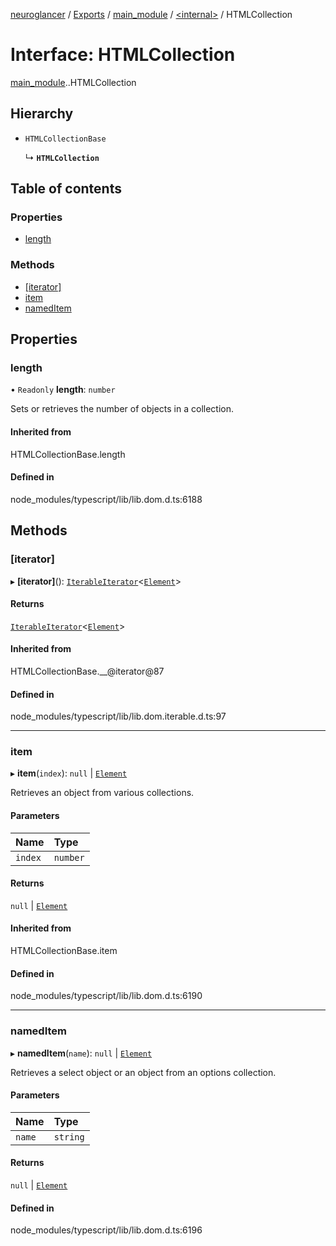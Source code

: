 [neuroglancer](../README.md) / [Exports](../modules.md) / [main\_module](../modules/main_module.md) / [<internal\>](../modules/main_module._internal_.md) / HTMLCollection

# Interface: HTMLCollection

[main_module](../modules/main_module.md).[<internal>](../modules/main_module._internal_.md).HTMLCollection

## Hierarchy

- `HTMLCollectionBase`

  ↳ **`HTMLCollection`**

## Table of contents

### Properties

- [length](main_module._internal_.HTMLCollection.md#length)

### Methods

- [[iterator]](main_module._internal_.HTMLCollection.md#[iterator])
- [item](main_module._internal_.HTMLCollection.md#item)
- [namedItem](main_module._internal_.HTMLCollection.md#nameditem)

## Properties

### length

• `Readonly` **length**: `number`

Sets or retrieves the number of objects in a collection.

#### Inherited from

HTMLCollectionBase.length

#### Defined in

node_modules/typescript/lib/lib.dom.d.ts:6188

## Methods

### [iterator]

▸ **[iterator]**(): [`IterableIterator`](main_module._internal_.IterableIterator.md)<[`Element`](../modules/main_module._internal_.md#element)\>

#### Returns

[`IterableIterator`](main_module._internal_.IterableIterator.md)<[`Element`](../modules/main_module._internal_.md#element)\>

#### Inherited from

HTMLCollectionBase.\_\_@iterator@87

#### Defined in

node_modules/typescript/lib/lib.dom.iterable.d.ts:97

___

### item

▸ **item**(`index`): ``null`` \| [`Element`](../modules/main_module._internal_.md#element)

Retrieves an object from various collections.

#### Parameters

| Name | Type |
| :------ | :------ |
| `index` | `number` |

#### Returns

``null`` \| [`Element`](../modules/main_module._internal_.md#element)

#### Inherited from

HTMLCollectionBase.item

#### Defined in

node_modules/typescript/lib/lib.dom.d.ts:6190

___

### namedItem

▸ **namedItem**(`name`): ``null`` \| [`Element`](../modules/main_module._internal_.md#element)

Retrieves a select object or an object from an options collection.

#### Parameters

| Name | Type |
| :------ | :------ |
| `name` | `string` |

#### Returns

``null`` \| [`Element`](../modules/main_module._internal_.md#element)

#### Defined in

node_modules/typescript/lib/lib.dom.d.ts:6196
